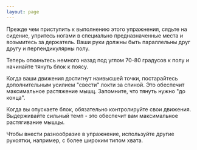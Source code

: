 ```yaml
---
layout: page
---
```

Прежде чем приступить к выполнению этого упражнения, сядьте на сидение, упритесь ногами в специально предназначенные места и возьмитесь за держатель. Ваши руки должны быть параллельны друг другу и перпендикулярны полу.

Теперь откиньтесь немного назад под углом 70-80 градусов к полу и начинайте тянуть блок к поясу.

Когда ваши движения достигнут наивысшей точки, постарайтесь дополнительным усилием "свести" локти за спиной. Это обеспечит максимальное растяжение мышц. Запомните, что тянуть нужно "до конца".

Когда вы опускаете блок, обязательно контролируйте свои движения. Выдерживайте сильный темп - это обеспечит вам максимальное растягивание мышцы.

Чтобы внести разнообразие в упражнение, используйте другие рукоятки, например, с более широким типом хвата.